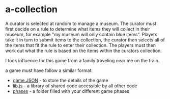 # a-collection
A curator is selected at random to manage a museum. The curator must first decide on a rule to determine what items they will collect in their museum, for example "my museum will only contain blue items".
Players take it in turn to submit items to the collection, the curator then selects all of the items that fit the rule to enter their collection.
The players must then work out what the rule is based on the items within the curators collection.

I took influence for this game from a family traveling near me on the train.

a game must have follow a similar format:
- [game.JSON](game.JSON) - to store the details of the game
- [lib.js](src/lib.js) - a library of shared code accessible by all other code
- [phases](src/phases) - a folder filled with your different game phases
